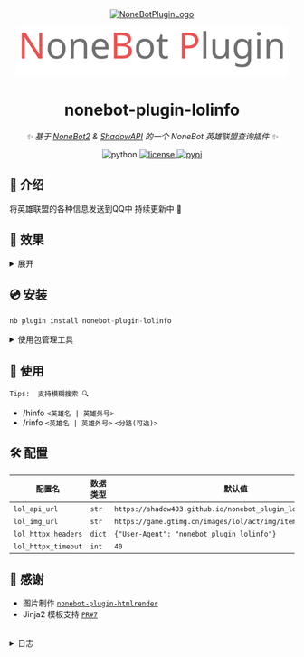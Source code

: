 <div align="center">

<a href="https://v2.nonebot.dev/store">
  <img src="https://raw.githubusercontent.com/A-kirami/nonebot-plugin-template/resources/nbp_logo.png" width="180" height="180" alt="NoneBotPluginLogo">
</a>

<p>
  <img src="https://raw.githubusercontent.com/lgc-NB2Dev/readme/main/template/plugin.svg" alt="NoneBotPluginText">
</p>

# nonebot-plugin-lolinfo

_✨ 基于 [NoneBot2](https://github.com/nonebot/nonebot2) & [ShadowAPI](https://api-dev.shadow403.cn/) 的一个 NoneBot 英雄联盟查询插件 ✨_

<img src="https://img.shields.io/badge/python-3.10+-blue.svg" alt="python">
<a href="./LICENSE">
  <img src="https://img.shields.io/github/license/shadow403/nonebot_plugin_lolinfo.svg" alt="license">
</a>
<a href="https://pypi.python.org/pypi/nonebot_plugin_lolinfo">
  <img src="https://img.shields.io/pypi/v/nonebot_plugin_lolinfo.svg" alt="pypi">
</a>

</div>

## 📖 介绍
将英雄联盟的各种信息发送到QQ中 持续更新中 🚧

## 🎦 效果
<details>
<summary> 展开 </summary>

<table><tr>
<td><img src=preview/塞拉斯_信息.png border=0></td>
<td><img src=preview/塞拉斯_排位.png border=0></td>
</tr></table>

</details>

## 💿 安装

```python
nb plugin install nonebot-plugin-lolinfo
```

<details>
<summary> 使用包管理工具 </summary>
```python
pip install nonebot-plugin-lolinfo
```
</details>

## 🎁 使用
`Tips:  支持模糊搜索 🔍`
- /hinfo `<英雄名 | 英雄外号>`
- /rinfo `<英雄名 | 英雄外号>` `<分路(可选)>`

## 🛠️ 配置
|配置名|数据类型|默认值|
|-------------------|------|------------------------------------------------|
|`lol_api_url`      |`str` |`https://shadow403.github.io/nonebot_plugin_lolinfo/urls.json`          |
|`lol_img_url`      |`str` |`https://game.gtimg.cn/images/lol/act/img/item` |
|`lol_httpx_headers`|`dict`|`{"User-Agent": "nonebot_plugin_lolinfo"}`      |
|`lol_httpx_timeout`|`int` |`40`                                            |

## 🍺 感谢
- 图片制作 [`nonebot-plugin-htmlrender`](https://github.com/kexue-z/nonebot-plugin-htmlrender)
- Jinja2 模板支持 [`PR#7`](https://github.com/Shadow403/nonebot_plugin_lolinfo/pull/7)
<br>

<details>
<summary> 日志 </summary>

- `v0.1.0` 发布此项目
- `v0.1.1` 修改 README.md
- `v0.2.0` 整体更新 本地合成图片
- `v0.2.1` 更新依赖
- `v0.2.2` 更新 `PluginConfig`
- `v0.2.3` 更新 `PluginConfig` | 添加异步处理 `httpx.AsyncClient`
- `v0.2.4` 修复 `util_urlpath.py` 更新 `PluginConfig` | 添加超时配置 `httpx.timeout`
- `v0.2.5` 修复🐛 `SyntaxError` [`#2`](https://github.com/Shadow403/nonebot_plugin_lolinfo/issues/2)
- `v0.3.0` 修复🐛 [`#4`](https://github.com/Shadow403/nonebot_plugin_lolinfo/issues/4) [`#6`](https://github.com/Shadow403/nonebot_plugin_lolinfo/issues/6) | 更新API链接🔗 | 支持Jinja2 模板渲染
- `v0.3.1` 添加 API🔗 变动支持
